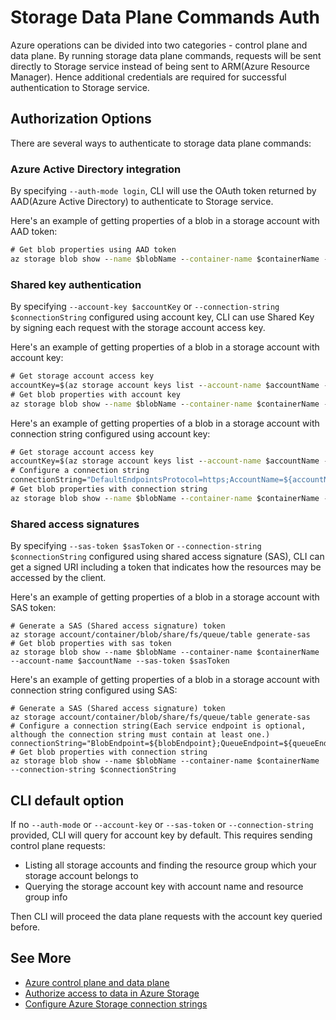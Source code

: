 # Storage Data Plane Commands Auth

Azure operations can be divided into two categories - control plane and data plane. By running storage data plane commands, requests will be sent directly to Storage service instead of being sent to ARM(Azure Resource Manager). Hence additional credentials are required for successful authentication to Storage service.

## Authorization Options

There are several ways to authenticate to storage data plane commands:

### Azure Active Directory integration

By specifying `--auth-mode login`, CLI will use the OAuth token returned by AAD(Azure Active Directory) to authenticate to Storage service.

Here's an example of getting properties of a blob in a storage account with AAD token:
```cmd
# Get blob properties using AAD token
az storage blob show --name $blobName --container-name $containerName --account-name $accountName --auth-mode login
```

### Shared key authentication

By specifying `--account-key $accountKey` or `--connection-string $connectionString` configured using account key, CLI can use Shared Key by signing each request with the storage account access key.

Here's an example of getting properties of a blob in a storage account with account key:
```cmd
# Get storage account access key
accountKey=$(az storage account keys list --account-name $accountName --resource-group $rgName --query "[0].value")
# Get blob properties with account key
az storage blob show --name $blobName --container-name $containerName --account-name $accountName --account-key $accountKey
```

Here's an example of getting properties of a blob in a storage account with connection string configured using account key:
```cmd
# Get storage account access key
accountKey=$(az storage account keys list --account-name $accountName --resource-group $rgName --query "[0].value")
# Configure a connection string
connectionString="DefaultEndpointsProtocol=https;AccountName=${accountName};AccountKey=${accountKey}"
# Get blob properties with connection string
az storage blob show --name $blobName --container-name $containerName --connection-string $connectionString
```

### Shared access signatures

By specifying `--sas-token $sasToken` or `--connection-string $connectionString` configured using shared access signature (SAS), CLI can get a signed URI including a token that indicates how the resources may be accessed by the client.

Here's an example of getting properties of a blob in a storage account with SAS token:
```
# Generate a SAS (Shared access signature) token
az storage account/container/blob/share/fs/queue/table generate-sas
# Get blob properties with sas token
az storage blob show --name $blobName --container-name $containerName --account-name $accountName --sas-token $sasToken
```

Here's an example of getting properties of a blob in a storage account with connection string configured using SAS:
```
# Generate a SAS (Shared access signature) token
az storage account/container/blob/share/fs/queue/table generate-sas
# Configure a connection string(Each service endpoint is optional, although the connection string must contain at least one.)
connectionString="BlobEndpoint=${blobEndpoint};QueueEndpoint=${queueEndpoint};TableEndpoint=${tableEndpoint};FileEndpoint=${fileEndpoint};SharedAccessSignature=${sasToken}"
# Get blob properties with connection string
az storage blob show --name $blobName --container-name $containerName --connection-string $connectionString
```

## CLI default option

If no `--auth-mode` or `--account-key` or `--sas-token` or `--connection-string` provided, CLI will query for account key by default. This requires sending control plane requests:
* Listing all storage accounts and finding the resource group which your storage account belongs to
* Querying the storage account key with account name and resource group info

Then CLI will proceed the data plane requests with the account key queried before.

## See More
* [Azure control plane and data plane](https://learn.microsoft.com/en-us/azure/azure-resource-manager/management/control-plane-and-data-plane)
* [Authorize access to data in Azure Storage](https://learn.microsoft.com/en-us/azure/storage/common/authorize-data-access)
* [Configure Azure Storage connection strings](https://learn.microsoft.com/en-us/azure/storage/common/storage-configure-connection-string)
